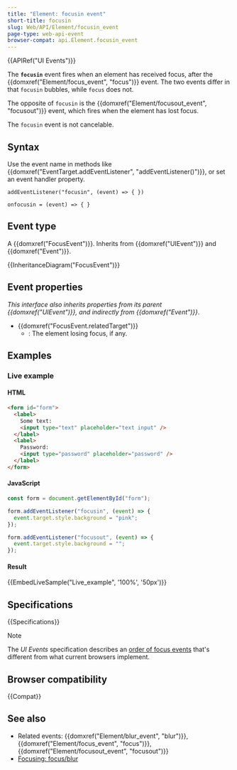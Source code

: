 ```yaml
---
title: "Element: focusin event"
short-title: focusin
slug: Web/API/Element/focusin_event
page-type: web-api-event
browser-compat: api.Element.focusin_event
---
```


{{APIRef("UI Events")}}

The **`focusin`** event fires when an element has received focus, after the {{domxref("Element/focus_event", "focus")}} event. The two events differ in that `focusin` bubbles, while `focus` does not.

The opposite of `focusin` is the {{domxref("Element/focusout_event", "focusout")}} event, which fires when the element has lost focus.

The `focusin` event is not cancelable.

## Syntax

Use the event name in methods like {{domxref("EventTarget.addEventListener", "addEventListener()")}}, or set an event handler property.

```js-nolint
addEventListener("focusin", (event) => { })

onfocusin = (event) => { }
```

## Event type

A {{domxref("FocusEvent")}}. Inherits from {{domxref("UIEvent")}} and {{domxref("Event")}}.

{{InheritanceDiagram("FocusEvent")}}

## Event properties

_This interface also inherits properties from its parent {{domxref("UIEvent")}}, and indirectly from {{domxref("Event")}}_.

- {{domxref("FocusEvent.relatedTarget")}}
  - : The element losing focus, if any.

## Examples

### Live example

#### HTML

```html
<form id="form">
  <label>
    Some text:
    <input type="text" placeholder="text input" />
  </label>
  <label>
    Password:
    <input type="password" placeholder="password" />
  </label>
</form>
```

#### JavaScript

```js
const form = document.getElementById("form");

form.addEventListener("focusin", (event) => {
  event.target.style.background = "pink";
});

form.addEventListener("focusout", (event) => {
  event.target.style.background = "";
});
```

#### Result

{{EmbedLiveSample("Live_example", '100%', '50px')}}

## Specifications

{{Specifications}}

> [!NOTE]
> The _UI Events_ specification describes an [order of focus events](/en-US/docs/Web/API/FocusEvent#order_of_events) that's different from what current browsers implement.

## Browser compatibility

{{Compat}}

## See also

- Related events: {{domxref("Element/blur_event", "blur")}}, {{domxref("Element/focus_event", "focus")}}, {{domxref("Element/focusout_event", "focusout")}}
- [Focusing: focus/blur](https://javascript.info/focus-blur)
